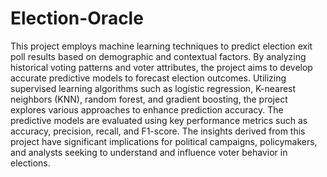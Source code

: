 # Election-Oracle
This project employs machine learning techniques to predict election exit poll results based on demographic and contextual factors. By analyzing historical voting patterns and voter attributes, the project aims to develop accurate predictive models to forecast election outcomes. Utilizing supervised learning algorithms such as logistic regression, K-nearest neighbors (KNN), random forest, and gradient boosting, the project explores various approaches to enhance prediction accuracy. The predictive models are evaluated using key performance metrics such as accuracy, precision, recall, and F1-score. The insights derived from this project have significant implications for political campaigns, policymakers, and analysts seeking to understand and influence voter behavior in elections.
